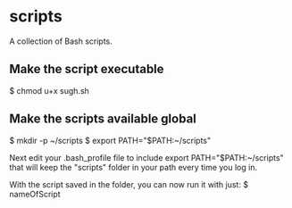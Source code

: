 # scripts
A collection of Bash scripts.

## Make the script executable

$ chmod u+x sugh.sh

## Make the scripts available global

$ mkdir -p ~/scripts
$ export PATH="$PATH:~/scripts"

Next edit your .bash_profile file to include export PATH="$PATH:~/scripts" that will keep the "scripts" folder in your path every time you log in.

With the script saved in the folder, you can now run it with just:
$ nameOfScript
